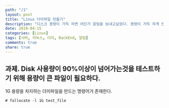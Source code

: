 ```yaml
---
path: "/1"
layout: post
title: "Linux 더미파일 만들기"
description: "디스크 용량이 가득 차면 어딘가 알림을 보내고싶었다. 용량이 가득 차게 만들고싶었다."
date: 2019-04-15
categories: [Linux]
tags: [서버, 리눅스, 더미, BackEnd, 알림]
comments: true
share: true
---
```


## 과제. Disk 사용량이 90%이상이 넘어가는것을 테스트하기 위해 용량이 큰 파일이 필요하다.


1G 용량을 차지하는 더미파일을 만드는 명령어가 존재한다.
```console
# fallocate -l 1G test_file
```
